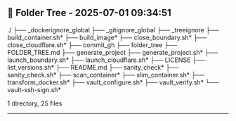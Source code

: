 ## 📁 Folder Tree - 2025-07-01 09:34:51 ##

./
├── _dockerignore_global
├── _gitignore_global
├── _treeignore
├── build_container.sh*
├── build_image*
├── close_boundary.sh*
├── close_cloudflare.sh*
├── commit_gh
├── folder_tree
├── FOLDER_TREE.md
├── generate_project
├── generate_project.sh*
├── launch_boundary.sh*
├── launch_cloudflare.sh*
├── LICENSE
├── list_versions.sh*
├── README.md
├── sanity_check*
├── sanity_check.sh*
├── scan_container*
├── slim_container.sh*
├── transform_docker.sh*
├── vault_configure.sh*
├── vault_verify.sh*
└── vault-ssh-sign.sh*

1 directory, 25 files

---
